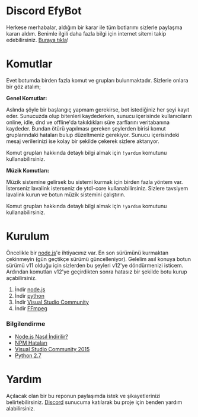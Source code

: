 # Discord EfyBot
Herkese merhabalar, aldığım bir karar ile tüm botlarımı sizlerle paylaşma kararı aldım. Benimle ilgili daha fazla bilgi için internet sitemi takip edebilirsiniz. <a href="https://ibidi.dev">Buraya tıkla</a>!

# Komutlar

Evet botumda birden fazla komut ve grupları bulunmaktadır. Sizlerle onlara bir göz atalım;

**Genel Komutlar:**

Aslında şöyle bir başlangıç yapmam gerekirse, bot istediğiniz her şeyi kayıt eder. Sunucuzda olup bitenleri kaydederken,
sunucu içerisinde kullanıcıların online, idle, dnd ve offline'da takıldıkları süre zarflarını veritabanına kaydeder. Bundan ötürü
yapılması gereken şeylerden birisi komut gruplarındaki hataları bulup düzeltmeniz gerekiyor. Sunucu içerisindeki mesaj verilerinizi ise
kolay bir şekilde çekerek sizlere aktarıyor.

Komut grupları hakkında detaylı bilgi almak için `!yardım` komutunu kullanabilirsiniz.

**Müzik Komutları:**

Müzik sistemine gelirsek bu sistemi kurmak için birden fazla yöntem var. İsterseniz lavalink isterseniz de ytdl-core kullanabilirsiniz.
Sizlere tavsiyem lavalink kurun ve botun müzik sistemini çalıştırın.

Komut grupları hakkında detaylı bilgi almak için `!yardım` komutunu kullanabilirsiniz.

# Kurulum

Öncelikle bir [node.js](https://nodejs.org)'e ihtiyacınız var. En son sürümünü kurmaktan çekinmeyin (gün geçtikçe sürümü güncelleniyor). Gelelim asıl konuya botun sürümü v11 olduğu için sizlerden bu şeyleri v12'ye döndürmenizi isticem. Ardından komutları v12'ye geçirdikten sonra hatasız bir şekilde botu kurup açabilirsiniz.

1. İndir [node.js](https://nodejs.org/en/download/)
2. İndir [python](https://www.python.org/)
3. İndir [Visual Studio Community](https://visualstudio.microsoft.com/vs/community/)
4. İndir [FFmpeg](https://www.ffmpeg.org/download.html)

### Bilgilendirme

* [Node.js Nasıl İndirilir?](http://blog.teamtreehouse.com/install-node-js-npm-windows)
* [NPM Hataları](http://stackoverflow.com/questions/21365714/nodejs-error-installing-with-npm)
* [Visual Studio Community 2015](https://www.visualstudio.com/en-us/products/visual-studio-community-vs.aspx)
* [Python 2.7](https://www.python.org/downloads/)

# Yardım
Açılacak olan bir bu reponun paylaşımda istek ve şikayetlerinizi belirtebilirsiniz.
[Discord](https://discord.gg/hCsYQ58gQX) sunucuma katılarak bu proje için benden yardım alabilirsiniz.
